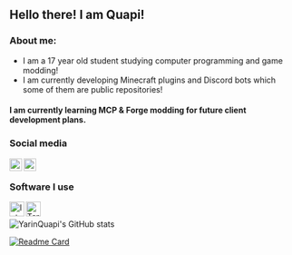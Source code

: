 ## Hello there! I am Quapi!

### About me:
 - I am a 17 year old student studying computer programming and game modding!
 - I am currently developing Minecraft plugins and Discord bots which some of them are public repositories!

#### I am currently learning MCP & Forge modding for future client development plans.

### Social media
[<img align="left" alt="YarinQuapi | Twitter" width="22px" src="https://cdn.jsdelivr.net/npm/simple-icons@v3/icons/twitter.svg" />][twitter]
[<img align="left" alt="Quapi | Discord" width="22px" src="https://cdn.jsdelivr.net/npm/simple-icons@v3/icons/discord.svg" />][discord]
<br />

### Software I use
[<img align="left" alt="Intellij Ultimate " width="26px" src="https://resources.jetbrains.com/storage/products/intellij-idea/img/meta/intellij-idea_logo_300x300.png" />][intellij]
[<img align="left" alt="Termius Premium " width="26px" src="https://assets.website-files.com/5c7036349b5477bf13f828cf/5c7036349b547704bbf82a41_brand-preview-1.svg" />][termius]
<br />

![YarinQuapi's GitHub stats](https://github-readme-stats.vercel.app/api?username=YarinQuapi&title_color=ec80ff&hide_border=true&theme=radical&count_private=true)


[![Readme Card](https://github-readme-stats.vercel.app/api/pin/?username=YarinQuapi&repo=BasePlugin&theme=radical&title_color=ec80ff)](https://github.com/YarinQuapi/BasePlugin)

[intellij]: https://www.jetbrains.com/idea/
[twitter]: https://twitter.com/YarinQuapi
[discord]: https://discordapp.com/users/234221636604133378
[termius]: https://termius.com/


